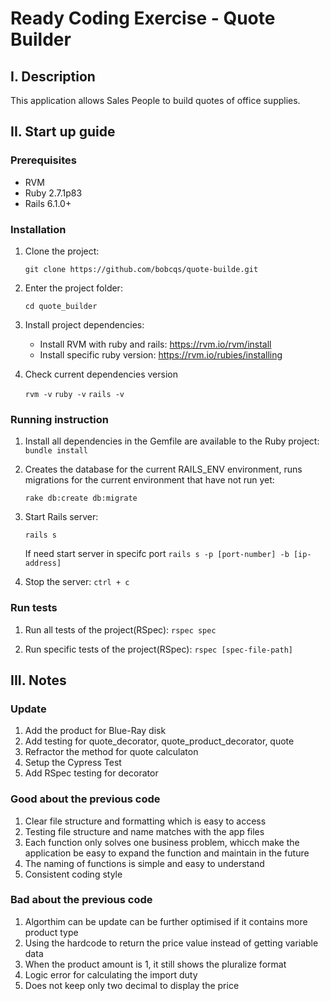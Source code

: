 # Ready Coding Exercise - Quote Builder

## I. Description

This application allows Sales People to build quotes of office supplies.

## II. Start up guide

### Prerequisites

- RVM
- Ruby 2.7.1p83
- Rails 6.1.0+ 

### Installation

1. Clone the project: 

   `git clone https://github.com/bobcqs/quote-builde.git`

2. Enter the project folder: 

   `cd quote_builder`

3. Install project dependencies: 

   - Install RVM with ruby and rails: https://rvm.io/rvm/install
   - Install specific ruby version: https://rvm.io/rubies/installing

4. Check current dependencies version

   `rvm -v`
   `ruby -v`
   `rails -v`


### Running instruction

1. Install all dependencies in the Gemfile are available to the Ruby project:
    `bundle install`

2. Creates the database for the current RAILS_ENV environment, runs migrations for the current environment that have not run yet:

    `rake db:create db:migrate`

3. Start Rails server:

    `rails s`

    If need start server in specifc port
    `rails s -p [port-number] -b [ip-address]`
    
4. Stop the server:
    `ctrl + c`

### Run tests

1. Run all tests of the project(RSpec):
    `rspec spec`

2. Run specific tests of the project(RSpec):
    `rspec [spec-file-path]`

## III. Notes

### Update
1. Add the product for Blue-Ray disk
2. Add testing for quote_decorator, quote_product_decorator, quote
3. Refractor the method for quote calculaton
4. Setup the Cypress Test
5. Add RSpec testing for decorator

### Good about the previous code
1. Clear file structure and formatting which is easy to access
2. Testing file structure and name matches with the app files
3. Each function only solves one business problem, whicch make the application be easy to expand the function and maintain in the future
4. The naming of functions is simple and easy to understand
5. Consistent coding style

### Bad about the previous code
1. Algorthim can be update can be further optimised if it contains more product type
2. Using the hardcode to return the price value instead of getting variable data
3. When the product amount is 1, it still shows the pluralize format
4. Logic error for calculating the import duty
5. Does not keep only two decimal to display the price
